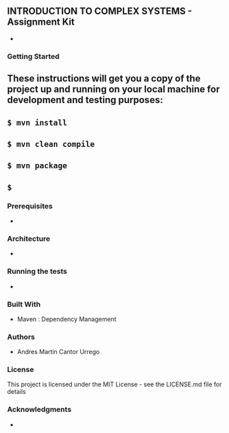 ## INTRODUCTION TO COMPLEX SYSTEMS - Assignment Kit
-

### Getting Started
These instructions will get you a copy of the project up and running on your local machine for development and testing purposes:
-
`$ mvn install`
-
`$ mvn clean compile`
-
`$ mvn package`
-
`$ `
-

### Prerequisites
-

### Architecture
-

### Running the tests
-

### Built With
- Maven : Dependency Management

### Authors
- Andres Martin Cantor Urrego

### License
This project is licensed under the MIT License - see the LICENSE.md file for details

### Acknowledgments
-
